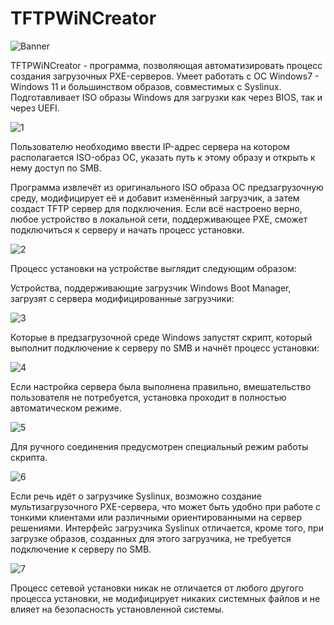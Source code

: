 # TFTPWiNCreator

![Banner](https://github.com/Naulex/TFTPWiNCreator/assets/148938265/a257f14d-0987-49e3-b2dc-0459c9b72390)


TFTPWiNCreator - программа, позволяющая автоматизировать процесс создания загрузочных PXE-серверов. Умеет работать с ОС Windows7 - Windows 11 и большинством образов, совместимых с Syslinux. Подготавливает ISO образы Windows для загрузки как через BIOS, так и через UEFI.

![1](https://github.com/Naulex/TFTPWiNCreator/assets/148938265/6208e7c3-e908-417f-b157-b5c2deb348e6)

Пользователю необходимо ввести IP-адрес сервера на котором располагается ISO-образ ОС, указать путь к этому образу и открыть к нему доступ по SMB.

Программа извлечёт из оригинального ISO образа ОС предзагрузочную среду, модифицирует её и добавит изменённый загрузчик, а затем создаст TFTP сервер для подключения. Если всё настроено верно, любое устройство в локальной сети, поддерживающее PXE, сможет подключиться к серверу и начать процесс установки.

![2](https://github.com/Naulex/TFTPWiNCreator/assets/148938265/4b9f8df4-29b9-406a-af54-67f00630ecd1)

Процесс установки на устройстве выглядит следующим образом:

Устройства, поддерживающие загрузчик Windows Boot Manager, загрузят с сервера модифицированные загрузчики:

![3](https://github.com/Naulex/TFTPWiNCreator/assets/148938265/d3f9e5fa-feb0-46a3-8475-7fe45ed0f1d4)

Которые в предзагрузочной среде Windows запустят скрипт, который выполнит подключение к серверу по SMB и начнёт процесс установки:

![4](https://github.com/Naulex/TFTPWiNCreator/assets/148938265/7d40d346-9540-4929-8d08-55556038229a)

Если настройка сервера была выполнена правильно, вмешательство пользователя не потребуется, установка проходит в полностью автоматическом режиме.

![5](https://github.com/Naulex/TFTPWiNCreator/assets/148938265/69d5269a-c2b3-4377-b838-6033c4b679f1)

Для ручного соединения предусмотрен специальный режим работы скрипта.

![6](https://github.com/Naulex/TFTPWiNCreator/assets/148938265/bd3dffa5-1e66-438c-b40e-3fc115268903)

Если речь идёт о загрузчике Syslinux, возможно создание мультизагрузочного PXE-сервера, что может быть удобно при работе с тонкими клиентами или различными ориентированными на сервер решениями. Интерфейс загрузчика Syslinux отличается, кроме того, при загрузке образов, созданных для этого загрузчика, не требуется подключение к серверу по SMB.

![7](https://github.com/Naulex/TFTPWiNCreator/assets/148938265/6aa73d22-82e5-4b84-bb74-66ea759158c4)

Процесс сетевой установки никак не отличается от любого другого процесса установки, не модифицирует никаких системных файлов и не влияет на безопасность установленной системы.
